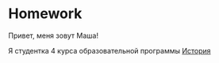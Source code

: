 # Homework
Привет, меня зовут Маша!

Я студентка 4 курса образовательной программы [История](https://www.hse.ru/ba/hist/)
